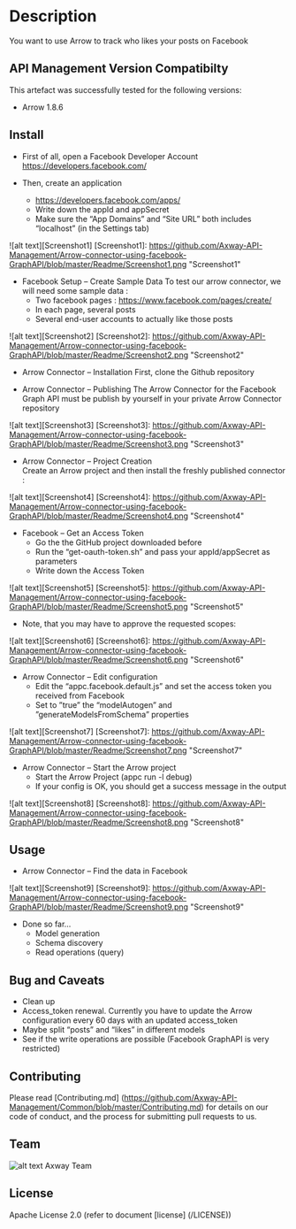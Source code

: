 # Description
You want to use Arrow to track who likes your posts on Facebook

## API Management Version Compatibilty
This artefact was successfully tested for the following versions:
- Arrow 1.8.6


## Install
- First of all, open a Facebook Developer Account
https://developers.facebook.com/

- Then, create an application
  * https://developers.facebook.com/apps/
  * Write down the appId and appSecret
  * Make sure the “App Domains” and “Site URL” both includes “localhost” (in the Settings tab)

![alt text][Screenshot1]
[Screenshot1]: https://github.com/Axway-API-Management/Arrow-connector-using-facebook-GraphAPI/blob/master/Readme/Screenshot1.png  "Screenshot1"   

- Facebook Setup – Create Sample Data
To test our arrow connector, we will need some sample data :
  * Two facebook pages : https://www.facebook.com/pages/create/
  * In each page, several posts
  * Several end-user accounts to actually like those posts

![alt text][Screenshot2]
[Screenshot2]: https://github.com/Axway-API-Management/Arrow-connector-using-facebook-GraphAPI/blob/master/Readme/Screenshot2.png  "Screenshot2"   

- Arrow Connector – Installation
First, clone the Github repository

- Arrow Connector – Publishing
The Arrow Connector for the Facebook Graph API must be publish by yourself in your private Arrow Connector repository

![alt text][Screenshot3]
[Screenshot3]: https://github.com/Axway-API-Management/Arrow-connector-using-facebook-GraphAPI/blob/master/Readme/Screenshot3.png  "Screenshot3"

- Arrow Connector – Project Creation   
Create an Arrow project and then install the freshly published connector :

![alt text][Screenshot4]
[Screenshot4]: https://github.com/Axway-API-Management/Arrow-connector-using-facebook-GraphAPI/blob/master/Readme/Screenshot4.png  "Screenshot4"

- Facebook – Get an Access Token
  * Go the the GitHub project downloaded before
  * Run the “get-oauth-token.sh” and pass your appId/appSecret as parameters
  * Write down the Access Token

![alt text][Screenshot5]
[Screenshot5]: https://github.com/Axway-API-Management/Arrow-connector-using-facebook-GraphAPI/blob/master/Readme/Screenshot5.png  "Screenshot5"

  * Note, that you may have to approve the requested scopes:
  
![alt text][Screenshot6]
[Screenshot6]: https://github.com/Axway-API-Management/Arrow-connector-using-facebook-GraphAPI/blob/master/Readme/Screenshot6.png  "Screenshot6"
  
- Arrow Connector – Edit configuration
  * Edit the “appc.facebook.default.js” and set the access token you received from Facebook 
  * Set to ”true” the “modelAutogen” and ”generateModelsFromSchema” properties

![alt text][Screenshot7]
[Screenshot7]: https://github.com/Axway-API-Management/Arrow-connector-using-facebook-GraphAPI/blob/master/Readme/Screenshot7.png  "Screenshot7"

- Arrow Connector – Start the Arrow project
  * Start the Arrow Project (appc run -l debug) 
  * If your config is OK, you should get a success message in the output

![alt text][Screenshot8]
[Screenshot8]: https://github.com/Axway-API-Management/Arrow-connector-using-facebook-GraphAPI/blob/master/Readme/Screenshot8.png  "Screenshot8"


## Usage
- Arrow Connector – Find the data in Facebook

![alt text][Screenshot9]
[Screenshot9]: https://github.com/Axway-API-Management/Arrow-connector-using-facebook-GraphAPI/blob/master/Readme/Screenshot9.png  "Screenshot9"

- Done so far…
  * Model generation 
  * Schema discovery
  * Read operations (query)


## Bug and Caveats
  * Clean up
  * Access_token renewal. Currently you have to update the Arrow configuration every 60 days with an updated access_token
  * Maybe split “posts” and “likes” in different models
  * See if the write operations are possible (Facebook GraphAPI is very restricted)

## Contributing

Please read [Contributing.md] (https://github.com/Axway-API-Management/Common/blob/master/Contributing.md) for details on our code of conduct, and the process for submitting pull requests to us.

## Team

![alt text][Axwaylogo] Axway Team

[Axwaylogo]: https://github.com/Axway-API-Management/Common/blob/master/img/AxwayLogoSmall.png  "Axway logo"


## License
Apache License 2.0 (refer to document [license] (/LICENSE))

